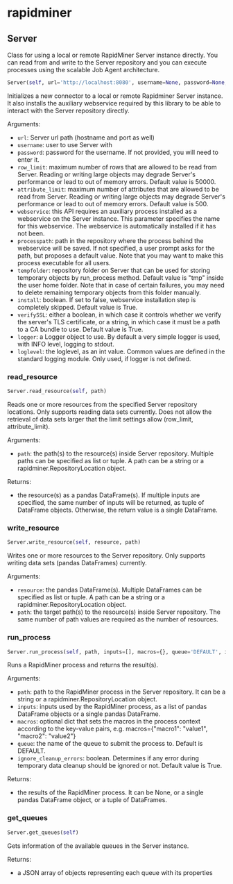 # rapidminer

## Server

Class for using a local or remote RapidMiner Server instance directly. You can read from and write to the Server repository and you can execute processes using the scalable Job Agent architecture.


```python
Server(self, url='http://localhost:8080', username=None, password=None, row_limit=50000, attribute_limit=500, webservice='Repository Service', processpath=None, tempfolder=None, install=True, verifySSL=True, logger=None, loglevel=logging.INFO)
```

Initializes a new connector to a local or remote Rapidminer Server instance. It also installs the auxiliary webservice required by this library to be able to interact with the Server repository directly.

Arguments:
- `url`: Server url path (hostname and port as well)
- `username`: user to use Server with
- `password`: password for the username. If not provided, you will need to enter it.
- `row_limit`: maximum number of rows that are allowed to be read from Server. Reading or writing large objects may degrade Server's performance or lead to out of memory errors. Default value is 50000.
- `attribute_limit`: maximum number of attributes that are allowed to be read from Server. Reading or writing large objects may degrade Server's performance or lead to out of memory errors. Default value is 500.
- `webservice`: this API requires an auxiliary process installed as a webservice on the Server instance. This parameter specifies the name for this webservice. The webservice is automatically installed if it has not been.
- `processpath`: path in the repository where the process behind the webservice will be saved. If not specified, a user prompt asks for the path, but proposes a default value. Note that you may want to make this process executable for all users.
- `tempfolder`: repository folder on Server that can be used for storing temporary objects by run_process method. Default value is "tmp" inside the user home folder. Note that in case of certain failures, you may need to delete remaining temporary objects from this folder manually.
- `install`: boolean. If set to false, webservice installation step is completely skipped. Default value is True.
- `verifySSL`: either a boolean, in which case it controls whether we verify the server's TLS certificate, or a string, in which case it must be a path to a CA bundle to use. Default value is True.
- `logger`: a Logger object to use. By default a very simple logger is used, with INFO level, logging to stdout.
- `loglevel`: the loglevel, as an int value. Common values are defined in the standard logging module. Only used, if logger is not defined.

### read_resource
```python
Server.read_resource(self, path)
```

Reads one or more resources from the specified Server repository locations. Only supports reading data sets currently. Does not allow the retrieval of data sets larger that the limit settings allow (row_limit, attribute_limit).

Arguments:
- `path`: the path(s) to the resource(s) inside Server repository. Multiple paths can be specified as list or tuple. A path can be a string or a rapidminer.RepositoryLocation object.

Returns:
- the resource(s) as a pandas DataFrame(s). If multiple inputs are specified, the same number of inputs will be returned, as tuple of DataFrame objects. Otherwise, the return value is a single DataFrame.

### write_resource
```python
Server.write_resource(self, resource, path)
```

Writes one or more resources to the Server repository. Only supports writing data sets (pandas DataFrames) currently.

Arguments:
- `resource`: the pandas DataFrame(s). Multiple DataFrames can be specified as list or tuple. A path can be a string or a rapidminer.RepositoryLocation object.
- `path`: the target path(s) to the resource(s) inside Server repository. The same number of path values are required as the number of resources.

### run_process
```python
Server.run_process(self, path, inputs=[], macros={}, queue='DEFAULT', ignore_cleanup_errors=True)
```

Runs a RapidMiner process and returns the result(s).

Arguments:
- `path`: path to the RapidMiner process in the Server repository. It can be a string or a rapidminer.RepositoryLocation object.
- `inputs`: inputs used by the RapidMiner process, as a list of pandas DataFrame objects or a single pandas DataFrame.
- `macros`: optional dict that sets the macros in the process context according to the key-value pairs, e.g. macros={"macro1": "value1", "macro2": "value2"}
- `queue`: the name of the queue to submit the process to. Default is DEFAULT.
- `ignore_cleanup_errors`: boolean. Determines if any error during temporary data cleanup should be ignored or not. Default value is True.

Returns:
- the results of the RapidMiner process. It can be None, or a single pandas DataFrame object, or a tuple of DataFrames.

### get_queues
```python
Server.get_queues(self)
```

Gets information of the available queues in the Server instance.


Returns:
- a JSON array of objects representing each queue with its properties
